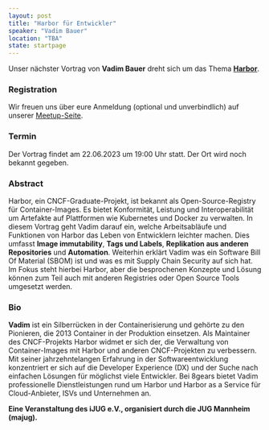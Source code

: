 ```yaml
---
layout: post
title: "Harbor für Entwickler"
speaker: "Vadim Bauer"
location: "TBA"
state: startpage
---
```


Unser nächster Vortrag von **Vadim Bauer** dreht sich um das Thema [**Harbor**](https://goharbor.io/). 

### Registration

Wir freuen uns über eure Anmeldung (optional und unverbindlich) auf unserer [Meetup-Seite](https://www.meetup.com/de-DE/mannheim-java-usergroup/events/293804015).

### Termin

Der Vortrag findet am 22.06.2023 um 19:00 Uhr statt. Der Ort wird noch bekannt gegeben.


### Abstract

Harbor, ein CNCF-Graduate-Projekt, ist bekannt als Open-Source-Registry für Container-Images. Es bietet Konformität, Leistung und Interoperabilität um Artefakte auf Plattformen wie Kubernetes und Docker zu verwalten. In diesem Vortrag geht Vadim darauf ein, welche Arbeitsabläufe und Funktionen von Harbor das Leben von Entwicklern leichter machen. Dies umfasst **Image immutability**, **Tags und Labels**, **Replikation aus anderen Repositories** und **Automation**. Weiterhin erklärt Vadim was ein Software Bill Of Material (SBOM) ist und was es mit Supply Chain Security auf sich hat. Im Fokus steht hierbei Harbor, aber die besprochenen Konzepte und Lösung können zum Teil auch mit anderen Registries oder Open Source Tools umgesetzt werden.

### Bio
**Vadim** ist ein Silberrücken in der Containerisierung und gehörte zu den Pionieren, die 2013 Container in der Produktion einsetzen. Als Maintainer des CNCF-Projekts Harbor widmet er sich der, die Verwaltung von Container-Images mit Harbor und anderen
CNCF-Projekten zu verbessern. Mit seiner jahrzehntelangen Erfahrung in der Softwareentwicklung konzentriert er sich auf die
Developer Experience (DX) und der Suche nach einfachen Lösungen für möglichst viele Entwickler. Bei 8gears bietet Vadim professionelle Dienstleistungen rund um Harbor und Harbor as a Service für Cloud-Anbieter, ISVs und Unternehmen an.


**Eine Veranstaltung des iJUG e.V., organisiert durch die JUG Mannheim (majug).**


